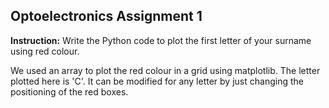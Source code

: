 ## Optoelectronics Assignment 1

**Instruction:** Write the Python code to plot the first letter of your surname using red colour.

We used an array to plot the red colour in a grid using matplotlib. The letter plotted here is 'C'. It can be modified for any letter by just changing the positioning of the red boxes.
